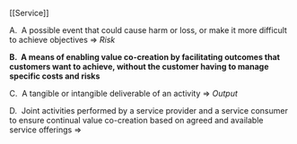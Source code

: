 [[Service]]

A.  A possible event that could cause harm or loss, or make it more difficult to achieve objectives => *Risk*

**B.  A means of enabling value co-creation by facilitating outcomes that customers want to achieve, without the customer having to manage specific costs and risks** 

C.  A tangible or intangible deliverable of an activity => *Output*

D.  Joint activities performed by a service provider and a service consumer to ensure continual value co-creation based on agreed and available service offerings => 